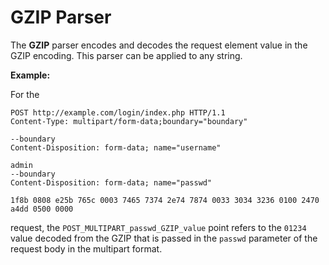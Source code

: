 
# GZIP Parser

The **GZIP** parser encodes and decodes the request element value in the GZIP encoding. This parser can be applied to any string.

**Example:** 

For the

```
POST http://example.com/login/index.php HTTP/1.1
Content-Type: multipart/form-data;boundary="boundary" 

--boundary 
Content-Disposition: form-data; name="username" 

admin 
--boundary 
Content-Disposition: form-data; name="passwd"

1f8b 0808 e25b 765c 0003 7465 7374 2e74 7874 0033 3034 3236 0100 2470 a4dd 0500 0000
```

request, the `POST_MULTIPART_passwd_GZIP_value` point refers to the `01234` value decoded from the GZIP that is passed in the `passwd` parameter of the request body in the multipart format.

